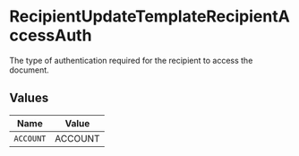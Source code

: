 # RecipientUpdateTemplateRecipientAccessAuth

The type of authentication required for the recipient to access the document.


## Values

| Name      | Value     |
| --------- | --------- |
| `ACCOUNT` | ACCOUNT   |